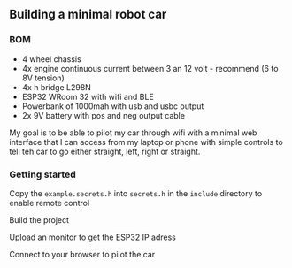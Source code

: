 ## Building a minimal robot car


### BOM
- 4 wheel chassis
- 4x engine continuous current between 3 an 12 volt - recommend (6 to 8V tension)
- 4x h bridge L298N 
- ESP32 WRoom 32 with wifi and BLE
- Powerbank of 1000mah with usb and usbc output
- 2x 9V battery with pos and neg output cable

My goal is to be able to pilot my car through wifi with a minimal web interface that I can access from my laptop or 
phone with simple controls to tell teh car to go either straight, left, right or straight. 

### Getting started

Copy the `example.secrets.h` into `secrets.h` in the `include` directory to enable remote control

Build the project

Upload an monitor to get the ESP32 IP adress

Connect to your browser to pilot the car